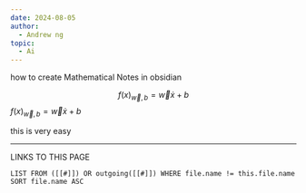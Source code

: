 ```yaml
---
date: 2024-08-05
author:
  - Andrew ng
topic:
  - Ai
---
```

how to create  Mathematical Notes in obsidian 

$$
f(x)_{\vec{w} , b } = \vec{w} \dot{x} + b 
$$
$f(x)_{\vec{w} , b} =\vec{w}\dot{x}+b$

this is very easy 










----
LINKS TO THIS PAGE 
```dataview
LIST FROM ([[#]]) OR outgoing([[#]]) WHERE file.name != this.file.name SORT file.name ASC 
```

